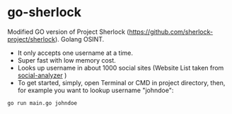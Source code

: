 # go-sherlock
Modified GO version of Project Sherlock (https://github.com/sherlock-project/sherlock). Golang OSINT.
- It only accepts one username at a time.
- Super fast with low memory cost.
- Looks up username in about 1000 social sites (Website List taken from [social-analyzer](https://github.com/qeeqbox/social-analyzer) )
- To get started, simply, open Terminal or CMD in project directory, then, for example you want to lookup username "johndoe":
```shell
go run main.go johndoe
```
